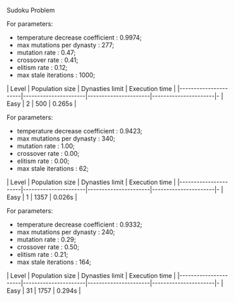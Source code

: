 Sudoku Problem

For parameters:
 - temperature decrease coefficient : 0.9974;
 - max mutations per dynasty : 277;
 - mutation rate : 0.47;
 - crossover rate : 0.41;
 - elitism rate : 0.12;
 - max stale iterations : 1000;


| Level                | Population size      | Dynasties limit      | Execution time       | 
|----------------------|----------------------|----------------------|----------------------|-
| Easy                 | 2                    | 500                  | 0.265s               | 



For parameters:
 - temperature decrease coefficient : 0.9423;
 - max mutations per dynasty : 340;
 - mutation rate : 1.00;
 - crossover rate : 0.00;
 - elitism rate : 0.00;
 - max stale iterations : 62;


| Level                | Population size      | Dynasties limit      | Execution time       | 
|----------------------|----------------------|----------------------|----------------------|-
| Easy                 | 1                    | 1357                 | 0.026s               | 



For parameters:
 - temperature decrease coefficient : 0.9332;
 - max mutations per dynasty : 240;
 - mutation rate : 0.29;
 - crossover rate : 0.50;
 - elitism rate : 0.21;
 - max stale iterations : 164;


| Level                | Population size      | Dynasties limit      | Execution time       | 
|----------------------|----------------------|----------------------|----------------------|-
| Easy                 | 31                   | 1757                 | 0.294s               | 



